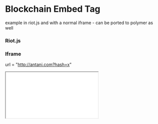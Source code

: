 # Blockchain Embed Tag

example in riot.js and with a normal iframe - can be ported to polymer as well

### Riot.js

<embed>

</embed>


### Iframe

<!-- hash = "bitcoin tx hash" -->

url = "http://antani.com?hash=x"

<iframe src=":url">


### Flow

in parallel:

  <download :iframe>
  <match = check :hash>
    <load if match>
